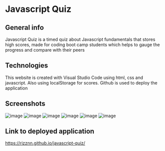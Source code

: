 # Javascript Quiz

## General info
Javascript Quiz is a timed quiz about Javascript fundamentals that stores high scores, made for coding boot camp students which helps to gauge the progress and compare with their peers
	
## Technologies
This website is created with Visual Studio Code using html, css and javascript. Also using localStorage for scores. Github is used to deploy the application

## Screenshots
![image](https://user-images.githubusercontent.com/80712058/133668525-ed0293a1-34a0-40db-8384-8a71103de9bc.png)
![image](https://user-images.githubusercontent.com/80712058/133668832-0848184a-7487-490f-a28a-6ea769219883.png)
![image](https://user-images.githubusercontent.com/80712058/133668894-4352e3d4-792f-4b74-8209-effa76109371.png)
![image](https://user-images.githubusercontent.com/80712058/133669130-25c404af-8045-4adf-b417-7d885f755eda.png)
![image](https://user-images.githubusercontent.com/80712058/133670551-6be860e5-eb15-4ec7-9429-58eb83e6e145.png)
![image](https://user-images.githubusercontent.com/80712058/133670602-7b628232-ee52-4dc2-9ce5-cf018cca72f2.png)


## Link to deployed application
https://rizznn.github.io/javascript-quiz/
